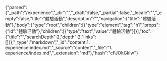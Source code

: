 {"parsed":{"_path":"/experience","_dir":"","_draft":false,"_partial":false,"_locale":"","_empty":false,"title":"體驗活動","description":"","navigation":{"title":"體驗活動"},"body":{"type":"root","children":[{"type":"element","tag":"h1","props":{"id":"體驗活動"},"children":[{"type":"text","value":"體驗活動"}]}],"toc":{"title":"","searchDepth":2,"depth":2,"links":[]}},"_type":"markdown","_id":"content:1. experience:index.md","_source":"content","_file":"1. experience/index.md","_extension":"md"},"hash":"cFJOltGkIw"}